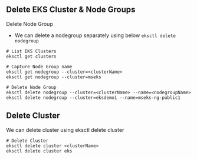 ## Delete EKS Cluster & Node Groups
Delete Node Group
- We can delete a nodegroup separately using below `eksctl delete nodegroup`
```t
# List EKS Clusters
eksctl get clusters

# Capture Node Group name
eksctl get nodegroup --cluster=<clusterName>
eksctl get nodegroup --cluster=mseks

# Delete Node Group
eksctl delete nodegroup --cluster=<clusterName> --name=<nodegroupName>
eksctl delete nodegroup --cluster=eksdemo1 --name=mseks-ng-public1
```

## Delete Cluster
We can delete cluster using eksctl delete cluster

```
# Delete Cluster
eksctl delete cluster <clusterName>
eksctl delete cluster eks
```